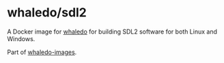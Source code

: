 # whaledo/sdl2
 
A Docker image for [whaledo](https://github.com/duckinator/whaledo) for
building SDL2 software for both Linux and Windows.

Part of [whaledo-images](https://github.com/duckinator/whaledo-images).
